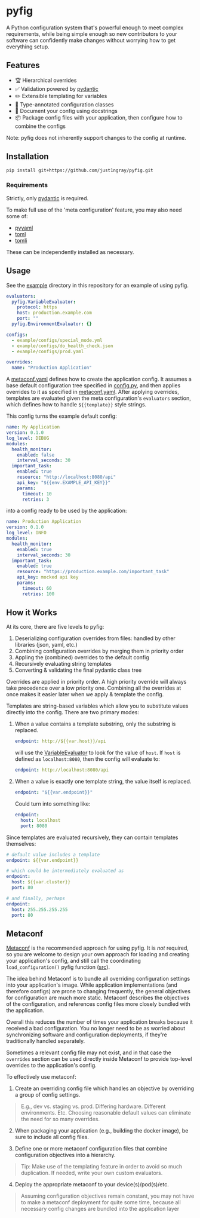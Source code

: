 # pyfig

A Python configuration system that's powerful enough to meet complex requirements, while
being simple enough so new contributors to your software can confidently make changes without
worrying how to get everything setup.

## Features

- 🏆 Hierarchical overrides
- ✅ Validation powered by [pydantic](https://docs.pydantic.dev/latest/)
- ✏️ Extensible templating for variables
- 🚀 Type-annotated configuration classes
- 🔎 Document your config using docstrings
- 📦 Package config files with your application, then configure how to combine the configs

Note: pyfig does not inherently support changes to the config at runtime.

## Installation

```shell
pip install git+https://github.com/just1ngray/pyfig.git
```

### Requirements

Strictly, only [pydantic](https://docs.pydantic.dev/latest/) is required.

To make full use of the 'meta configuration' feature, you may also need some of:
- [pyyaml](https://pyyaml.org/)
- [toml](https://pypi.org/project/toml/)
- [tomli](https://pypi.org/project/tomli/)

These can be independently installed as necessary.

## Usage

See the [example](./example) directory in this repository for an example of using pyfig.

```yaml
evaluators:
  pyfig.VariableEvaluator:
    protocol: https
    host: production.example.com
    port: ""
  pyfig.EnvironmentEvaluator: {}

configs:
  - example/configs/special_mode.yml
  - example/configs/do_health_check.json
  - example/configs/prod.yaml

overrides:
  name: "Production Application"
```

A [metaconf.yaml](./example/metaconf.yaml) defines how to create the application config.
It assumes a base default configuration tree specified in [config.py](./example/config.py),
and then applies overrides to it as specified in [metaconf.yaml](./example/metaconf.yaml).
After applying overrides, templates are evaluated given the meta configuration's
`evaluators` section, which defines how to handle `${{template}}` style strings.

This config turns the example default config:

```yaml
name: My Application
version: 0.1.0
log_level: DEBUG
modules:
  health_monitor:
    enabled: false
    interval_seconds: 30
  important_task:
    enabled: true
    resource: "http://localhost:8080/api"
    api_key: "${{env.EXAMPLE_API_KEY}}"
    params:
      timeout: 10
      retries: 3
```

into a config ready to be used by the application:

```yaml
name: Production Application
version: 0.1.0
log_level: INFO
modules:
  health_monitor:
    enabled: true
    interval_seconds: 30
  important_task:
    enabled: true
    resource: "https://production.example.com/important_task"
    api_key: mocked api key
    params:
      timeout: 60
      retries: 100
```

## How it Works

At its core, there are five levels to pyfig:

1. Deserializing configuration overrides from files: handled by other libraries (json, yaml, etc.)
2. Combining configuration overrides by merging them in priority order
3. Appling the (combined) overrides to the default config
4. Recursively evaluating string templates
5. Converting & validating the final pydantic class tree

Overrides are applied in priority order. A high priority override will always take precedence over a
low priority one. Combining all the overrides at once makes it easier later when we apply & template
the config.

Templates are string-based variables which allow you to substitute values directly into the config.
There are two primary modes:
1. When a value contains a template substring, only the substring is replaced.
    ```yaml
    endpoint: http://${{var.host}}/api
    ```
    will use the [VariableEvaluator](./pyfig/_eval/variable_evaluator.py) to look for the value of `host`.
    If `host` is defined as `localhost:8080`, then the config will evaluate to:
    ```yaml
    endpoint: http://localhost:8080/api
    ```
2. When a value is exactly one template string, the value itself is replaced.
    ```yaml
    endpoint: "${{var.endpoint}}"
    ```
    Could turn into something like:
    ```yaml
    endpoint:
      host: localhost
      port: 8080
    ```

Since templates are evaluated recursively, they can contain templates themselves:
```yaml
# default value includes a template
endpoint: ${{var.endpoint}}

# which could be intermediately evaluated as
endpoint:
  host: ${{var.cluster}}
  port: 80

# and finally, perhaps
endpoint:
  host: 255.255.255.255
  port: 80
```

## Metaconf

[Metaconf](./pyfig/_metaconf.py) is the recommended approach for using pyfig. It is *not* required, so you
are welcome to design your own approach for loading and creating your application's config, and still call
the coordinating `load_configuration()` pyfig function ([src](./pyfig/_loader.py)).

The idea behind Metaconf is to bundle all overriding configuration settings into your application's image.
While application implementations (and therefore configs) are prone to changing frequently, the general
objectives for configuration are much more static. Metaconf describes the objectives of the configuration,
and references config files more closely bundled with the application.

Overall this reduces the number of times your application breaks because it received a bad configuration.
You no longer need to be as worried about synchronizing software and configuration deployments, if they're
traditionally handled separately.

Sometimes a relevant config file may not exist, and in that case the `overrides` section can be used directly
inside Metaconf to provide top-level overrides to the application's config.

To effectively use metaconf:

1. Create an overriding config file which handles an objective by overriding a group of config settings.
  > E.g., dev vs. staging vs. prod. Differing hardware. Different environments. Etc.
  > Choosing reasonable default values can eliminate the need for so many overrides.

2. When packaging your application (e.g., building the docker image), be sure to include all config files.

3. Define one or more metaconf configuration files that combine configuration objectives into a hierarchy.
  > Tip: Make use of the templating feature in order to avoid so much duplication. If needed, write your
  > own custom evaluators.

4. Deploy the appropriate metaconf to your device(s)/pod(s)/etc.
  > Assuming configuration objectives remain constant, you may not have to make a metaconf deployment for
  > quite some time, because all necessary config changes are bundled into the application layer
